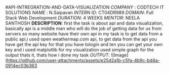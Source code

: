  #API-INTREGRATION-AND-DATA-VISUALIZATION
*COMPANY* : CODTECH IT  SOLUTIONS
*NAME*    : N.Saipavan
*INTERN ID*: CT04DR989
*DOMAIN*: Full Stack Web Development
*DURATION*: 4 WEEKS
*MENTOR*: NEELA SANTHOSH
**DESCRIPTION**:
       first the task is about api and data visualization, basically api is a middle man who will do the job of getting data for us from servers so many website have their own api in my task is to get data from a public api,i used open weathermap.com api, to get data from the api you have get the api key for that you have tologin and ten you can get your own key and i used matplotlib for my visualization used simple graph for the output thats it, thats how i done my task
*OUTPUT*:
![Image](https://github.com/user-attachments/assets/e25d2a1b-c5fa-4b9c-bd4a-0914ec03b363
